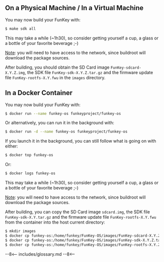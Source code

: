 ## On a Physical Machine / In a Virtual Machine

You may now build your FunKey with:

```bash
$ make sdk all
```
This may take a while (~1h30), so consider getting yourself
a cup, a glass or a bottle of your favorite beverage ;-)

<ins>Note</ins>: you will need to have access to the network, since
buildroot will download the package sources.

After building, you should obtain the SD Card image
`FunKey-sdcard-X.Y.Z.img`, the SDK file `FunKey-sdk-X.Y.Z.tar.gz` and
the firmware update file `FunKey-rootfs-X.Y.fwu` in the `images`
directory.

## In a Docker Container

You may now build your FunKey with:

```bash
$ docker run --name funkey-os funkeyproject/funkey-os
```

Or alternatively, you can run it in the background with:

```bash
$ docker run -d --name funkey-os funkeyproject/funkey-os
```

If you launch it in the background, you can still follow what is going
on with either:

```bash
$ docker top funkey-os
```
Or:

```bash
$ docker logs funkey-os
```

This may take a while (~1h30), so consider getting yourself a cup, a
glass or a bottle of your favorite beverage ;-)

<ins>Note</ins>: you will need to have access to the network, since
buildroot will download the package sources.

After building, you can copy the SD Card image `sdcard.img`, the SDK
file `FunKey-sdk-X.Y.tar.gz` and the firmware update file
`FunKey-rootfs-X.Y.fwu` from the container into the host current
directory:

```bash
$ mkdir images
$ docker cp funkey-os:/home/funkey/FunKey-OS/images/FunKey-sdcard-X.Y.Z.img images/
$ docker cp funkey-os:/home/funkey/FunKey-OS/images/FunKey-sdk-X.Y.Z.tar.gz images/
$ docker cp funkey-os:/home/funkey/FunKey-OS/images/FunKey-rootfs-X.Y.Z.fwu images/
```

--8<--
includes/glossary.md
--8<--
